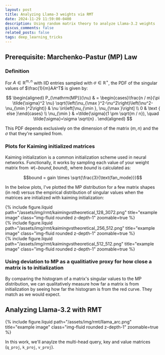```yaml
---
layout: post
title: Analyzing Llama-3 weights via RMT
date: 2024-11-29 11:59:00-0400
description: Using random matrix theory to analyze Llama-3.2 weights
giscus_comments: false
related_posts: false
tags: deep_learning_tricks
---
```


## Prerequisite: Marchenko-Pastur (MP) Law 


### Definition

For $A \in \mathbb{R}^{m,n}$ with IID entries sampled with $\sigma \in \mathbb{R}^+$, the PDF of the singular values of $\frac{1}{m}AA^T$ is given by:

$$
\begin{aligned}
P_{\mathrm{MP}}(\nu) & = \begin{cases}\frac{n / m}{\pi \tilde{\sigma}^2 \nu} \sqrt{\left(\nu_{\max }^2-\nu^2\right)\left(\nu^2-\nu_{\min }^2\right)} & \nu \in\left[\nu_{\min }, \nu_{\max }\right] \\
0 & \text { else }\end{cases} \\
\nu_{\min } & =\tilde{\sigma}(1 \pm \sqrt{m / n}), \quad \tilde{\sigma}=\sigma \sqrt{n} .
\end{aligned}
$$

This PDF depends exclusively on the dimension of the matrix $(m,n)$ and the $\sigma$ that they're sampled from. 

### Plots for Kaiming initialized matrices

Kaiming initialization is a common initialization scheme used in neural networks. Functionally, it works by sampling each value of your weight matrix from $\mathcal{U}(-bound, bound)$, where $bound$ is calculated as:

$$bound = gain \times \sqrt{\frac{3}{\text{fan_mode}}}$$

In the below plots, I've plotted the MP distribution for a few matrix shapes (in red) versus the empirical distribution of singular values when the matrices are initialized with kaiming initialization:



<div class="equation">
    <div class="col-sm mt-3 mt-md-0">
        {% include figure.liquid path="/assets/img/rmt/kaimingvstheoretical_128_3072.png" title="example image" class="img-fluid rounded z-depth-1" zoomable=true %}
    </div>
</div>


<div class="equation">
    <div class="col-sm mt-3 mt-md-0">
        {% include figure.liquid path="/assets/img/rmt/kaimingvstheoretical_256_512.png" title="example image" class="img-fluid rounded z-depth-1" zoomable=true %}
    </div>
</div>


<div class="equation">
    <div class="col-sm mt-3 mt-md-0">
        {% include figure.liquid path="/assets/img/rmt/kaimingvstheoretical_512_512.png" title="example image" class="img-fluid rounded z-depth-1" zoomable=true %}
    </div>
</div>



### Using deviation to MP as a qualitiative proxy for how close a matrix is to initialization

By comparing the histogram of a matrix's singular values to the MP distribution, we can qualitatively measure how far a matrix is from initialization by seeing how far the histogram is from the red curve. They match as we would expect.


## Analyzing Llama-3.2 with RMT

<div class="equation">
    <div class="col-sm mt-3 mt-md-0">
        {% include figure.liquid path="/assets/img/rmt/llama_arc.png" title="example image" class="img-fluid rounded z-depth-1" zoomable=true %}
    </div>
</div>

In this work, we'll anaylze the multi-head query, key and value matrices (`q_proj`, `k_proj`, `v_proj`).